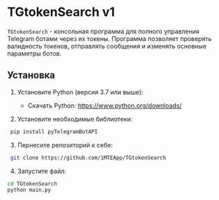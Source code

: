 # TGtokenSearch v1

`TGtokenSearch` - консольная программа для полного управления Telegram ботами через их токены. Программа позволяет проверять валидность токенов, отправлять сообщения и изменять основные параметры ботов.

## Установка

1. Установите Python (версия 3.7 или выше):
   - Скачать Python: https://www.python.org/downloads/

2. Установите необходимые библиотеки:
 ```bash
  pip install pyTelegramBotAPI
 ```

3. Пернесите репозиторий к себе:
  ```bash
   git clone https://github.com/1MTEApp/TGtokenSearch
   ```
 4. Запустите файл:
```bash
cd TGtokenSearch
python main.py
   ``` 
   
   
